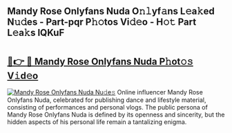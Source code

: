 ## Mandy Rose Onlyfans Nuda O𝚗𝚕yf𝚊ns L𝚎a𝚔ed N𝚞𝚍es - Part-pqr P𝚑𝚘tos Vi𝚍𝚎o - H𝚘𝚝 Part L𝚎a𝚔s lQKuF

# <h2><a href="http://kf27tf.oniu.top/?m=Mandy+Rose+Onlyfans+Nuda">🔗👉 🔴 Mandy Rose Onlyfans Nuda P𝚑ot𝚘𝚜 V𝚒d𝚎o</a></h2>

[![Mandy Rose Onlyfans Nuda Nu𝚍e𝚜](https://i.imgur.com/0qMVB7G.gif)](http://kf27tf.oniu.top/?m=Mandy+Rose+Onlyfans+Nuda)
Online influencer Mandy Rose Onlyfans Nuda, celebrated for publishing dance and lifestyle material, consisting of performances and personal vlogs. The public persona of Mandy Rose Onlyfans Nuda is defined by its openness and sincerity, but the hidden aspects of his personal life remain a tantalizing enigma.  
